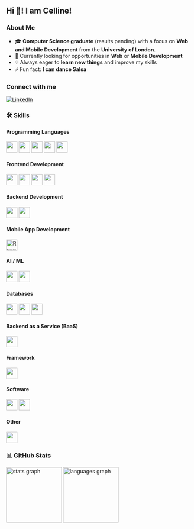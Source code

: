 
<h2 align="left">Hi 👋! I am Celline!</h2>

###

### About Me  
- 🎓 **Computer Science graduate** (results pending) with a focus on **Web and Mobile Development** from the **University of London**. 
- 🌱 Currently looking for opportunities in **Web** or **Mobile Development**  
- 💡 Always eager to **learn new things** and improve my skills
- ⚡ Fun fact: **I can dance Salsa**

### Connect with me  
[![LinkedIn](https://img.shields.io/badge/LinkedIn-Celline%20Maccabee-blue?style=for-the-badge&logo=linkedin)](https://www.linkedin.com/in/celline-maccabee-b63792273/)

### 🛠️ Skills  

#### Programming Languages  
<div>
  <img src="https://cdn.jsdelivr.net/gh/devicons/devicon/icons/javascript/javascript-original.svg" height="30" />
  <img src="https://cdn.jsdelivr.net/gh/devicons/devicon/icons/typescript/typescript-original.svg" height="30" />
  <img src="https://cdn.jsdelivr.net/gh/devicons/devicon/icons/python/python-original.svg" height="30" />
  <img src="https://cdn.jsdelivr.net/gh/devicons/devicon/icons/cplusplus/cplusplus-original.svg" height="30" />
  <img src="https://cdn.jsdelivr.net/gh/devicons/devicon/icons/csharp/csharp-original.svg" height="30" />
</div>

#### Frontend Development  
<div>
  <img src="https://cdn.jsdelivr.net/gh/devicons/devicon/icons/react/react-original.svg" height="30" />
  <img src="https://cdn.jsdelivr.net/gh/devicons/devicon/icons/html5/html5-original.svg" height="30" />
  <img src="https://cdn.jsdelivr.net/gh/devicons/devicon/icons/css3/css3-original.svg" height="30" />
  <img src="https://cdn.jsdelivr.net/gh/devicons/devicon/icons/tailwindcss/tailwindcss-plain.svg" height="30" />
</div>

#### Backend Development  
<div>
  <img src="https://cdn.jsdelivr.net/gh/devicons/devicon/icons/nodejs/nodejs-original.svg" height="30" />
  <img src="https://cdn.jsdelivr.net/gh/devicons/devicon/icons/express/express-original.svg" height="30" />
</div>

#### Mobile App Development  
<div>
  <img src="https://cdn.jsdelivr.net/gh/devicons/devicon/icons/react/react-original.svg" height="30" title="React Native" />
</div>

#### AI / ML  
<div>
  <img src="https://cdn.jsdelivr.net/gh/devicons/devicon/icons/pandas/pandas-original.svg" height="30" />
  <img src="https://seaborn.pydata.org/_static/logo-wide-lightbg.svg" height="30" />
</div>

#### Databases  
<div>
  <img src="https://cdn.jsdelivr.net/gh/devicons/devicon/icons/mysql/mysql-original.svg" height="30" />
  <img src="https://cdn.jsdelivr.net/gh/devicons/devicon/icons/sqlite/sqlite-original.svg" height="30" />
  <img src="https://cdn.jsdelivr.net/gh/devicons/devicon/icons/postgresql/postgresql-original.svg" height="30" />
</div>

#### Backend as a Service (BaaS)  
<div>
  <img src="https://cdn.jsdelivr.net/gh/devicons/devicon/icons/firebase/firebase-plain.svg" height="30" />
</div>

#### Framework  
<div>
  <img src="https://cdn.jsdelivr.net/gh/devicons/devicon/icons/django/django-plain.svg" height="30" />
</div>

#### Software  
<div>
  <img src="https://cdn.jsdelivr.net/gh/devicons/devicon/icons/figma/figma-original.svg" height="30" />
  <img src="https://upload.wikimedia.org/wikipedia/commons/7/78/InVision_app_logo.svg" height="30" />
</div>

#### Other  
<div>
  <img src="https://cdn.jsdelivr.net/gh/devicons/devicon/icons/git/git-original.svg" height="30" />
</div>

### 📊 GitHub Stats  
<div align="left">
  <img src="https://github-readme-stats.vercel.app/api?username=CellineM&hide_title=false&hide_rank=false&show_icons=true&include_all_commits=true&count_private=true&disable_animations=false&theme=dracula&locale=en&hide_border=false" height="150" alt="stats graph"  />
  <img src="https://github-readme-stats.vercel.app/api/top-langs?username=CellineM&locale=en&hide_title=false&layout=compact&card_width=320&langs_count=5&theme=dracula&hide_border=false" height="150" alt="languages graph"  />
</div>





